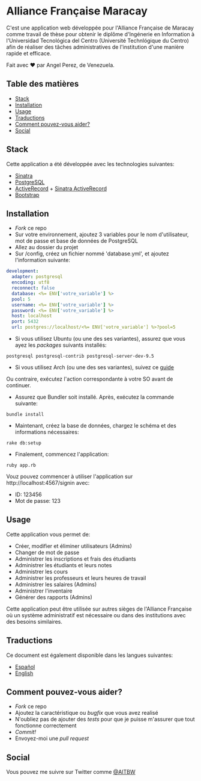 # Alliance Française Maracay

C'est une application web développée pour l'Alliance Française de Maracay comme travail de thèse pour obtenir le diplôme d'Ingénerie en Information à l'Universidad Tecnológica del Centro (Université Technlógique du Centro) afin de réaliser des tâches administratives de l'institution d'une manière rapide et efficace.

Fait avec ♥ par Angel Perez, de Venezuela.

## Table des matières
* [Stack](#stack)
* [Installation](#installation)
* [Usage](#usage)
* [Traductions](#traductions)
* [Comment pouvez-vous aider?](#comment-pouvez-vous-aider)
* [Social](#social)

## Stack
Cette application a été développée avec les technologies suivantes:
* [Sinatra](http://www.sinatrarb.com/)
* [PostgreSQL](https://www.postgresql.org/)
* [ActiveRecord](http://guides.rubyonrails.org/active_record_basics.html) + [Sinatra ActiveRecord](https://github.com/janko-m/sinatra-activerecord)
* [Bootstrap](http://getbootstrap.com/)

## Installation
* *Fork* ce repo
* Sur votre environnement, ajoutez 3 variables pour le nom d'utilisateur, mot de passe et base de données de PostgreSQL
* Allez au dossier du projet
* Sur /config, créez un fichier nommé 'database.yml', et ajoutez l'information suivante:

``` yaml
development:
  adapter: postgresql
  encoding: utf8
  reconnect: false
  database: <%= ENV['votre_variable'] %>
  pool: 5
  username: <%= ENV['votre_variable'] %>
  password: <%= ENV['votre_variable'] %>
  host: localhost
  port: 5432
  url: postgres://localhost/<%= ENV['votre_variable'] %>?pool=5
```

* Si vous utilisez Ubuntu (ou une des ses variantes), assurez que vous ayez les *packages* suivants installés:

``` shell
postgresql postgresql-contrib postgresql-server-dev-9.5
```

* Si vous utilisez Arch (ou une des ses variantes), suivez ce [guide](https://wiki.archlinux.org/index.php/PostgreSQL)

Ou contraire, exécutez l'action correspondante à votre SO avant de continuer.

* Assurez que Bundler soit installé. Après, exécutez la commande suivante:

``` shell
bundle install
```

* Maintenant, créez la base de données, chargez le schéma et des informations nécessaires:

``` shell
rake db:setup
```

* Finalement, commencez l'application:

``` shell
ruby app.rb
```

Vouz pouvez commencer à utiliser l'application sur http://localhost:4567/signin avec:
* ID: 123456
* Mot de passe: 123

## Usage
Cette application vous permet de:
* Créer, modifier et éliminer utilisateurs (Admins)
* Changer de mot de passe
* Administrer les inscriptions et frais des étudiants
* Administrer les étudiants et leurs notes
* Administrer les cours
* Administrer les professeurs et leurs heures de travail
* Administrer les salaires (Admins)
* Administrer l'inventaire
* Générer des rapports (Admins)

Cette application peut être utilisée sur autres sièges de l'Alliance Française où un système administratif est nécessaire ou dans des institutions avec des besoins similaires.

## Traductions
Ce document est également disponible dans les langues suivantes:
* [Español](./README.es.md)
* [English](./README.md)

## Comment pouvez-vous aider?
* *Fork* ce repo
* Ajoutez la caractéristique ou *bugfix* que vous avez realisé
* N'oubliez pas de ajouter des *tests* pour que je puisse m'assurer que tout fonctionne correctement
* *Commit!*
* Envoyez-moi une *pull request*

## Social
Vous pouvez me suivre sur Twitter comme [@AITBW](https://twitter.com/AITBW)
